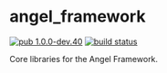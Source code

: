 # angel_framework

[![pub 1.0.0-dev.40](https://img.shields.io/badge/pub-1.0.0--dev.40-red.svg)](https://pub.dartlang.org/packages/angel_framework)
[![build status](https://travis-ci.org/angel-dart/framework.svg)](https://travis-ci.org/angel-dart/framework)

Core libraries for the Angel Framework.